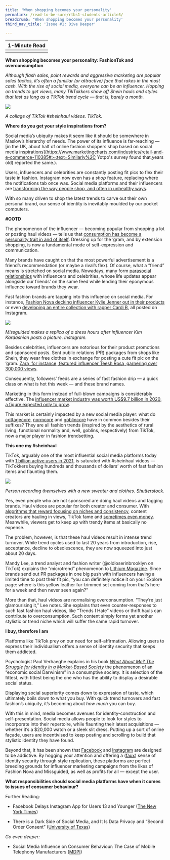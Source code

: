 ```yaml
---
title: 'When shopping becomes your personality'
permalink: /read-to-be-sure/rtbs1-students-article3/
breadcrumb: 'When shopping becomes your personality'
third_nav_title: 'Issue #1: Dive Deeper'

---
```


| **1-Minute Read** |
| :---------------: |
|                   |

**When shopping becomes your personality: FashionTok and overconsumption**

 

*Although flash sales, point rewards and aggressive marketing are popular sales tactics, it’s often a familiar (or attractive) face that rakes in the most cash. With the rise of social media, everyone can be an influencer. Hopping on trends to get views, many* *TikTokkers show off Shein hauls and styles that last as long as a TikTok trend cycle — that is, barely a month.*

![](../images/rtbs1-students-article3a.png)

*A collage of TikTok #sheinhaul videos. TikTok.*

**Where do you get your style inspirations from?**

 

Social media’s ubiquity makes it seem like it should be somewhere in Maslow’s hierarchy of needs. The power of its influence is far-reaching — [in the UK, about half of online fashion shoppers shop based on social media inspirations](https://www.marketingcharts.com/industries/retail-and-e-commerce-110385#:~:text=Similarly%2C Yotpo's survey found that,years old) reported the same.). 

 

Users, influencers and celebrities are constantly posting fit pics to flex their taste in fashion. Instagram now even has a *shop* feature, replacing where the notifications tab once was. Social media platforms and their influencers are [transforming the way people shop, and often in unhealthy ways](https://greenisthenewblack.com/shein-ultra-fast-fashion-consumerism-tiktok-influencer/).

 

With so many driven to shop the latest trends to carve out their own personal brand, our sense of identity is inevitably moulded by our pocket computers.

 

**#OOTD**

 

The phenomenon of the influencer — becoming popular from shopping a lot or posting haul videos — tells us that [consumption has become a personality trait in and of itself](https://www.psychologytoday.com/us/blog/me-the-self-and-i/201904/how-do-we-form-identities-in-consumer-society). Dressing up for the ‘gram, and by extension shopping, is now a fundamental mode of self-expression and communication. 

 

Many brands have caught on that the most powerful advertisement is a friend’s recommendation (or maybe a rival’s flex). Of course, what a “friend” means is stretched on social media. Nowadays, many form [parasocial relationships](https://www.scmp.com/lifestyle/entertainment/article/3150722/parasocial-relationships-illusion-friendship-celebrity) with influencers and celebrities, whose life updates appear alongside our friends’ on the same feed while lending their eponymous influence toward brands they wear. 

 

Fast fashion brands are tapping into this influence on social media. For instance, [Fashion Nova decking influencer Kylie Jenner out in their products](https://www.instagram.com/p/BhkWrrTl2AI/?hl=en) or even [developing an entire collection with rapper Cardi B](https://www.instagram.com/p/Bso_K7SFRME/?hl=en), all posted on Instagram.

 

![](../images/rtbs1-students-article3b.png)

*Missguided makes a replica of a dress hours after influencer Kim Kardashian posts a picture. Instagram.*

 

Besides celebrities, influencers are notorious for their product promotions and sponsored posts. Sent public relations (PR) packages from shops like Shein, they wear free clothes in exchange for posting a cute fit pic on the ‘gram. [Zara, for instance, featured influencer Teesh Rosa, garnering over 300,000 views](https://www.instagram.com/p/BCfp8XIC_Y7/).

 

Consequently, followers’ feeds are a series of fast fashion drip — a quick class on what is hot this week — and these brand names.

 

Marketing in this form instead of full-blown campaigns is considerably effective. The [influencer market industry was worth US$9.7 billion in 2020, a figure expected only to grow](https://influencermarketinghub.com/influencer-marketing-benchmark-report-2021/).

 

This market is certainly impacted by a new social media player: what do [cottagecore](https://thevou.com/fashion/cottagecore/), [normcore](https://www.thecut.com/2014/02/normcore-fashion-trend.html) and [goblincore](https://www.theguardian.com/fashion/2021/jul/30/goblincore-fashion-trend-embraces-chaos-dirt-mud) have in common besides their suffixes? They are all fashion trends (inspired by the aesthetics of rural living, functional normality and, well, goblins, respectively) from TikTok, now a major player in fashion trendsetting. 

 

**This one my #sheinhaul**

 

TikTok, arguably one of the most influential social media platforms today with [1 billion active users in 2021](https://www.businessofapps.com/data/tik-tok-statistics/), is saturated with #sheinhaul videos — TikTokkers buying hundreds and thousands of dollars’ worth of fast fashion items and flaunting them. 

 

![](../images/rtbs1-students-article3.jpg)

*Person recording themselves with a new sweater and clothes.* *[Shutterstock](https://www.shutterstock.com/image-photo/young-woman-selling-clothes-online-by-1931387588).*

 

Yes, even people who are not sponsored are doing haul videos and tagging brands. Haul videos are popular for both creator and consumer. With [algorithms that reward focusing on niches and consistency](https://later.com/blog/tiktok-algorithm/), content creators are hauling in views, TikTok fame and [sometimes even money](https://www.shopify.com.sg/blog/make-money-on-tiktok). Meanwhile, viewers get to keep up with trendy items at basically no expense. 

 

The problem, however, is that these haul videos result in intense trend turnover. While trend cycles used to last 20 years from introduction, rise, acceptance, decline to obsolescence, they are now squeezed into just about 20 days. 

 

Mandy Lee, a trend analyst and fashion writer (@oldloserinbrooklyn on TikTok) explains the “microtrend” phenomenon to [Lithium Magazine](https://lithiumagazine.com/2021/06/15/how-tiktok-makes-fast-fashion-faster/). Since brands send out PR packages in one big push with influencers having a limited time to post their fit pic, “you can definitely notice it on your Explore page: where is this yellow leather fur-trimmed set coming from that’s here for a week and then never seen again?”

 

More than that, haul videos are normalising overconsumption. “They’re just glamourising it,” Lee notes. She explains that even counter-responses to such fast fashion haul videos, like “Trends I Hate” videos or thrift hauls can contribute to overconsumption. Such content simply forms yet another stylistic or trend niche which will suffer the same rapid turnover. 

 

**I buy, therefore I am**

 

Platforms like TikTok prey on our need for self-affirmation. Allowing users to express their individualism offers a sense of identity security that keeps them addicted. 

 

Psychologist Paul Verhaeghe explains in his book *[What About Me? The Struggle for Identity in a Market-Based Society](https://nlb.overdrive.com/media/1642697)* the phenomenon of an “economic social Darwinism” in a consumptive society. It is selection of the fittest, with fittest being the one who has the ability to display a desirable social status. 

 

Displaying social superiority comes down to expression of taste, which ultimately boils down to what you buy. With quick trend turnovers and fast fashion’s ubiquity, it’s becoming about *how much* you can buy. 

 

With this in mind, media becomes avenues for identity-construction and self-presentation. Social media allows people to look for styles to incorporate into their repertoire, while flaunting their latest acquisitions — whether it’s a $20,000 watch or a sleek slit dress. Putting up a sort of online façade, users are incentivised to keep posting and scrolling to build that stylistic identity they have found. 

 

Beyond that, it has been shown that [Facebook](https://www.cbsnews.com/news/facebook-addictive-as-cigarettes-former-executive-says/) and [Instagram](https://www.businessinsider.com/facebook-has-been-deliberately-designed-to-mimic-addictive-painkillers-2018-12) are designed to be addictive. By hogging your attention and offering a ([faux](https://www.psychologytoday.com/us/blog/me-the-self-and-i/201904/how-do-we-form-identities-in-consumer-society)) sense of identity security through style replication, these platforms are perfect breeding grounds for influencer marketing campaigns from the likes of Fashion Nova and Missguided, as well as profits for all — except the user. 

 

 

**What responsibilities should social media platforms have when it comes to issues of consumer behaviour?**

 

Further Reading:

- Facebook Delays Instagram App for Users 13 and Younger ([The New York Times](https://www.nytimes.com/2021/09/27/technology/facebook-instagram-for-kids.html))

- There is a Dark Side of Social Media, and It Is Data Privacy and “Second Order Consent” ([University of Texas](https://news.utexas.edu/2018/04/26/data-privacy-and-second-order-consent-need-regulation/))

 

*Go even deeper:*

- Social Media Influence on Consumer Behaviour: The Case of Mobile Telephony Manufacturers ([MDPI](https://www.mdpi.com/2071-1050/12/4/1506))